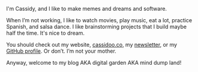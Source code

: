 I'm Cassidy, and I like to make memes and dreams and software.

When I’m not working, I like to watch movies, play music, eat a lot, practice Spanish, and salsa dance. I like brainstorming projects that I build maybe half the time. It's nice to dream.

You should check out my website, [cassidoo.co](https://cassidoo.co), my [newsletter](https://cassidoo.co/newsletter), or my [GitHub profile](https://github.com/cassidoo). Or don’t. I’m not your mother.

Anyway, welcome to my blog AKA digital garden AKA mind dump land!